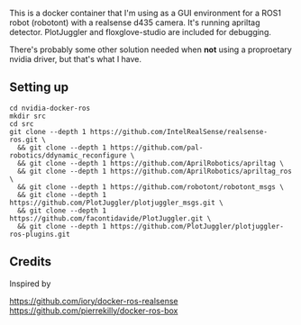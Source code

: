 This is a docker container that I'm using as a GUI environment for a ROS1 robot (robotont) 
with a realsense d435 camera. It's running apriltag detector. PlotJuggler and floxglove-studio
are included for debugging. 

There's probably some other solution needed when **not** using a proproetary nvidia driver,
but that's what I have. 

## Setting up

```
cd nvidia-docker-ros
mkdir src
cd src
git clone --depth 1 https://github.com/IntelRealSense/realsense-ros.git \
  && git clone --depth 1 https://github.com/pal-robotics/ddynamic_reconfigure \
  && git clone --depth 1 https://github.com/AprilRobotics/apriltag \
  && git clone --depth 1 https://github.com/AprilRobotics/apriltag_ros \
  && git clone --depth 1 https://github.com/robotont/robotont_msgs \
  && git clone --depth 1 https://github.com/PlotJuggler/plotjuggler_msgs.git \
  && git clone --depth 1 https://github.com/facontidavide/PlotJuggler.git \
  && git clone --depth 1 https://github.com/PlotJuggler/plotjuggler-ros-plugins.git
```


## Credits
Inspired by

https://github.com/iory/docker-ros-realsense    
https://github.com/pierrekilly/docker-ros-box    

